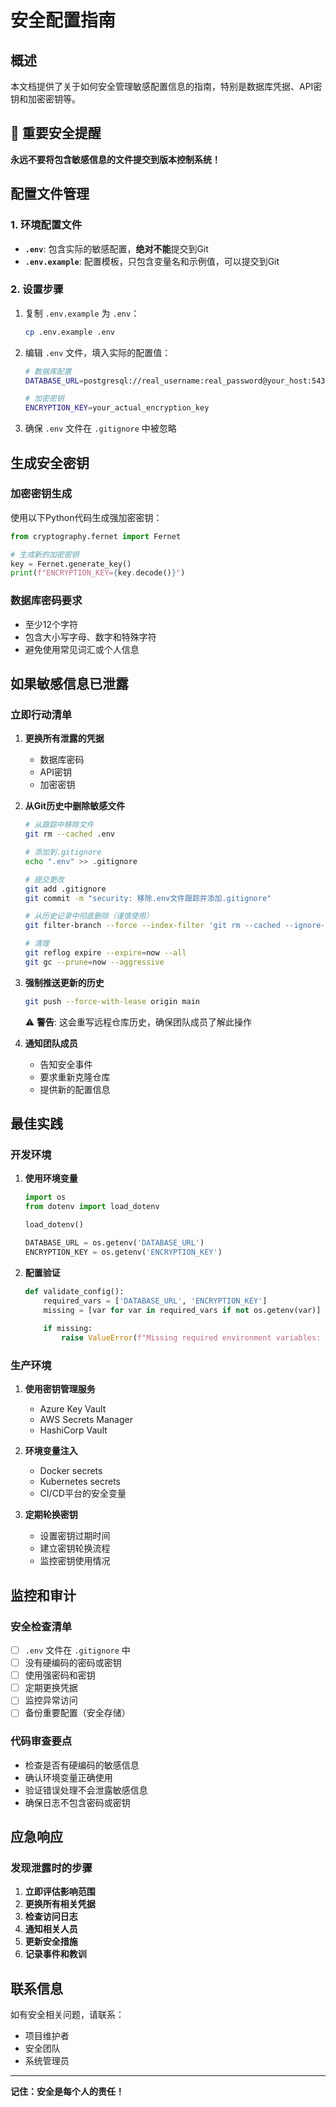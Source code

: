 # 安全配置指南

## 概述

本文档提供了关于如何安全管理敏感配置信息的指南，特别是数据库凭据、API密钥和加密密钥等。

## 🚨 重要安全提醒

**永远不要将包含敏感信息的文件提交到版本控制系统！**

## 配置文件管理

### 1. 环境配置文件

- **`.env`**: 包含实际的敏感配置，**绝对不能**提交到Git
- **`.env.example`**: 配置模板，只包含变量名和示例值，可以提交到Git

### 2. 设置步骤

1. 复制 `.env.example` 为 `.env`：
   ```bash
   cp .env.example .env
   ```

2. 编辑 `.env` 文件，填入实际的配置值：
   ```bash
   # 数据库配置
   DATABASE_URL=postgresql://real_username:real_password@your_host:5432/your_database
   
   # 加密密钥
   ENCRYPTION_KEY=your_actual_encryption_key
   ```

3. 确保 `.env` 文件在 `.gitignore` 中被忽略

## 生成安全密钥

### 加密密钥生成

使用以下Python代码生成强加密密钥：

```python
from cryptography.fernet import Fernet

# 生成新的加密密钥
key = Fernet.generate_key()
print(f"ENCRYPTION_KEY={key.decode()}")
```

### 数据库密码要求

- 至少12个字符
- 包含大小写字母、数字和特殊字符
- 避免使用常见词汇或个人信息

## 如果敏感信息已泄露

### 立即行动清单

1. **更换所有泄露的凭据**
   - 数据库密码
   - API密钥
   - 加密密钥

2. **从Git历史中删除敏感文件**
   ```bash
   # 从跟踪中移除文件
   git rm --cached .env
   
   # 添加到.gitignore
   echo ".env" >> .gitignore
   
   # 提交更改
   git add .gitignore
   git commit -m "security: 移除.env文件跟踪并添加.gitignore"
   
   # 从历史记录中彻底删除（谨慎使用）
   git filter-branch --force --index-filter 'git rm --cached --ignore-unmatch .env' --prune-empty --tag-name-filter cat -- --all
   
   # 清理
   git reflog expire --expire=now --all
   git gc --prune=now --aggressive
   ```

3. **强制推送更新的历史**
   ```bash
   git push --force-with-lease origin main
   ```
   
   ⚠️ **警告**: 这会重写远程仓库历史，确保团队成员了解此操作

4. **通知团队成员**
   - 告知安全事件
   - 要求重新克隆仓库
   - 提供新的配置信息

## 最佳实践

### 开发环境

1. **使用环境变量**
   ```python
   import os
   from dotenv import load_dotenv
   
   load_dotenv()
   
   DATABASE_URL = os.getenv('DATABASE_URL')
   ENCRYPTION_KEY = os.getenv('ENCRYPTION_KEY')
   ```

2. **配置验证**
   ```python
   def validate_config():
       required_vars = ['DATABASE_URL', 'ENCRYPTION_KEY']
       missing = [var for var in required_vars if not os.getenv(var)]
       
       if missing:
           raise ValueError(f"Missing required environment variables: {missing}")
   ```

### 生产环境

1. **使用密钥管理服务**
   - Azure Key Vault
   - AWS Secrets Manager
   - HashiCorp Vault

2. **环境变量注入**
   - Docker secrets
   - Kubernetes secrets
   - CI/CD平台的安全变量

3. **定期轮换密钥**
   - 设置密钥过期时间
   - 建立密钥轮换流程
   - 监控密钥使用情况

## 监控和审计

### 安全检查清单

- [ ] `.env` 文件在 `.gitignore` 中
- [ ] 没有硬编码的密码或密钥
- [ ] 使用强密码和密钥
- [ ] 定期更换凭据
- [ ] 监控异常访问
- [ ] 备份重要配置（安全存储）

### 代码审查要点

- 检查是否有硬编码的敏感信息
- 确认环境变量正确使用
- 验证错误处理不会泄露敏感信息
- 确保日志不包含密码或密钥

## 应急响应

### 发现泄露时的步骤

1. **立即评估影响范围**
2. **更换所有相关凭据**
3. **检查访问日志**
4. **通知相关人员**
5. **更新安全措施**
6. **记录事件和教训**

## 联系信息

如有安全相关问题，请联系：
- 项目维护者
- 安全团队
- 系统管理员

---

**记住：安全是每个人的责任！**